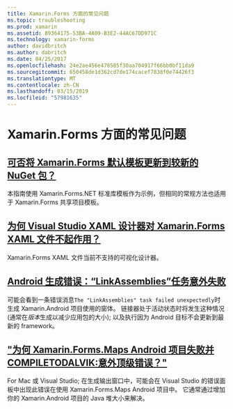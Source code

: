 ```yaml
---
title: Xamarin.Forms 方面的常见问题
ms.topic: troubleshooting
ms.prod: xamarin
ms.assetid: 89364175-53BA-4A09-B3E2-44AC67DD971C
ms.technology: xamarin-forms
author: davidbritch
ms.author: dabritch
ms.date: 04/25/2017
ms.openlocfilehash: 24e2ae456e478585f30aa704917f66bb0bf11da9
ms.sourcegitcommit: 650458de1d362cd7de174cacef7838f0e74426f3
ms.translationtype: MT
ms.contentlocale: zh-CN
ms.lasthandoff: 03/15/2019
ms.locfileid: "57981635"
---
```

# <a name="xamarinforms-frequently-asked-questions"></a>Xamarin.Forms 方面的常见问题

## <a name="can-i-update-the-xamarinforms-default-template-to-a-newer-nuget-packageupdate-forms-templatemd"></a>[可否将 Xamarin.Forms 默认模板更新到较新的 NuGet 包？](update-forms-template.md)
本指南使用 Xamarin.Forms.NET 标准库模板作为示例，但相同的常规方法也适用于 Xamarin.Forms 共享项目模板。

## <a name="why-doesnt-the-visual-studio-xaml-designer-work-for-xamarinforms-xaml-filesforms-xaml-designermd"></a>[为何 Visual Studio XAML 设计器对 Xamarin.Forms XAML 文件不起作用？](forms-xaml-designer.md)
Xamarin.Forms XAML 文件当前不支持的可视化设计器。

## <a name="android-build-error-the-linkassemblies-task-failed-unexpectedlyandroid-linkassemblies-errormd"></a>[Android 生成错误：“LinkAssemblies”任务意外失败](android-linkassemblies-error.md)
可能会看到一条错误消息`The "LinkAssemblies" task failed unexpectedly`时生成 Xamarin.Android 项目使用的窗体。 链接器处于活动状态时将发生这种情况 (通常在*版本*生成以减少应用包的大小); 以及执行因为 Android 目标不会更新到最新的 framework。 

## <a name="why-does-my-xamarinformsmaps-android-project-fail-with-compiletodalvik--unexpected-top-level-errormaps-compiletodalvik-errormd"></a>["为何 Xamarin.Forms.Maps Android 项目失败并 COMPILETODALVIK:意外顶级错误？"](maps-compiletodalvik-error.md)
For Mac 或 Visual Studio; 在生成输出窗口中，可能会在 Visual Studio 的错误面板中出现此错误在使用 Xamarin.Forms.Maps Android 项目中。 它通常通过增加你的 Xamarin.Android 项目的 Java 堆大小来解决。
